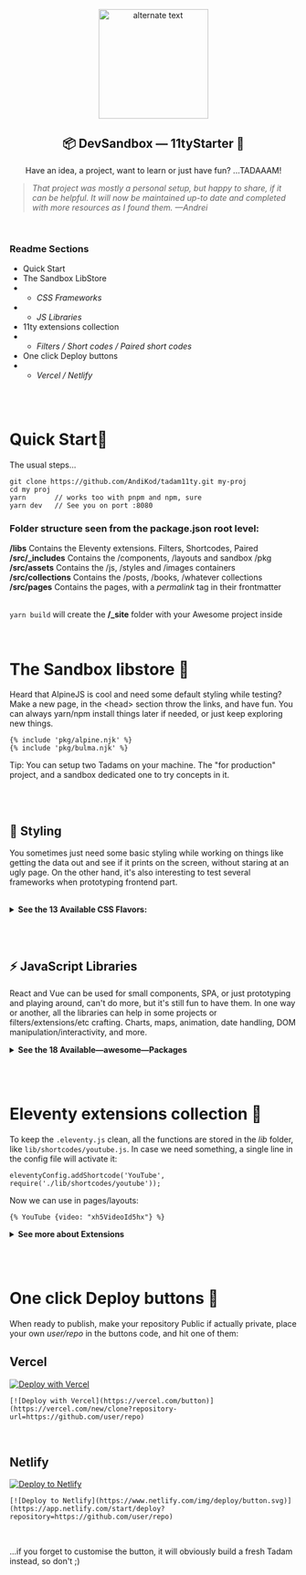 

 <p align="center">
    <img src="https://mediastore-sable.vercel.app/tadam/tadam11ty.png" style="width:20vw" alt="alternate text">  
 </p>
 <h2 align="center">📦 DevSandbox — 11tyStarter 🚀</h2>
<p align="center">Have an idea, a project, want to learn or just have fun? ...TADAAAM!</p>

> *That project was mostly a personal setup, but happy to share, if it can be helpful. It will now be maintained up-to date and completed with more resources as I found them. —Andrei*

<br/>


### Readme Sections

- Quick Start
- The Sandbox LibStore
- - *CSS Frameworks*
- - *JS Libraries*
- 11ty extensions collection
- - *Filters / Short codes / Paired short codes*
- One click Deploy buttons
- - *Vercel /  Netlify*


<br/><br/>

# Quick Start💨

The usual steps...

```
git clone https://github.com/AndiKod/tadam11ty.git my-proj
cd my proj
yarn       // works too with pnpm and npm, sure
yarn dev   // See you on port :8080
```
### Folder structure seen from the package.json root level:<br/>
  **/libs**  Contains the Eleventy extensions. Filters, Shortcodes, Paired<br/>
  **/src/_includes**  Contains the /components, /layouts and sandbox /pkg<br/>
  **/src/assets**  Contains the /js, /styles and /images containers<br/>
  **/src/collections**  Contains the /posts, /books, /whatever collections<br/>
  **/src/pages**  Contains the pages, with a *permalink* tag in their frontmatter<br/><br/>
  
  `yarn build` will create the **/_site** folder with your Awesome project inside 


<br/>


# The Sandbox libstore 🎁

Heard that AlpineJS is cool and need some default styling while testing? Make a new page, in the &lt;head> section throw the links, and have fun. 
You can always yarn/npm install things later if needed, or just keep exploring new things. 

```
{% include 'pkg/alpine.njk' %}
{% include 'pkg/bulma.njk' %}
```
Tip: You can setup two Tadams on your machine. The "for production" project, and a sandbox dedicated one to try concepts in it.


<br/><br/>

## 🎨 Styling 
You sometimes just need some basic styling while working on things like getting the data out and see if it prints on the screen, without staring at an ugly page. On the other hand, it's also interesting to test several frameworks when prototyping frontend part.

<br/>

<details><summary><b>See the 13 Available CSS Flavors:</b></summary>

<br>

### Installed out of the box

- [SASS]() already included<br/>
CSS with super powers.
- [WindiCSS]() already included<br/>
Next generation utility-first CSS framework.<br/>
Tailwind compatible syntax, plus other features.

### Alternative CSS frameworks

Utility first and similar approaches

- [Tachyons](http://tachyons.io/docs/)
Built for designing. *...with as little css as possible.*
- [Tailwind](https://tailwindcss.com/docs/installation/play-cdn)
The "Play CDN" setup for testing and prototyping 
- [OpenProps](https://open-props.style/#getting-started)
Supercharged CSS variables

No classes, Just raw HTML
- [Water.css](https://watercss.kognise.dev)
A drop-in collection of CSS styles
- [MVP.css](https://andybrewer.github.io/mvp/#docs)
A minimalist stylesheet for HTML elements

Minimalist frameworks
- [Milligram](https://milligram.io)<br/>
A minimalist CSS framework
- [Chota](https://jenil.github.io/chota/)
A micro (~3kb) CSS framework.

The classics
- [Bootstrap](https://getbootstrap.com)<br/>
World’s most popular front-end toolkit 
- [Foundation for Sites](https://get.foundation/sites/docs/)<br/>
Advanced responsive front-end framework
- [Bulma](https://bulma.io/documentation/)<br/>
The modern CSS framework that just works.
- [UIKit](https://getuikit.com/docs/introduction)<br/>
Lightweight and modular front-end framework

 
 </details>


<br/><br/>

## ⚡ JavaScript Libraries

React and Vue can be used for small components, SPA, or just prototyping and playing around, can't do more, but it's still fun to have them. In one way or another, all the libraries can help in some projects or filters/extensions/etc crafting. Charts, maps, animation, date handling, DOM manipulation/interactivity, and more. 


<details><summary><b>See the 18 Available—awesome—Packages</b></summary>

- [React](https://reactjs.org/docs/getting-started.html)<br/>
Modern client-side JavaScript framework
- [Vue 3](https://v3.vuejs.org/guide/introduction.html)<br/>
Modern client-side JavaScript framework
- [AlpineJS](https://alpinejs.dev/start-here)<br/>
Your new, lightweight, JavaScript framework
- [Mithril](https://mithril.js.org)<br/>
Modern client-side JavaScript framework
- [_Hyperscript](https://hyperscript.org/docs)<br/>
Fun and readable, dependency-free DOM manipulation library & more
- [ChartJS](https://www.chartjs.org/docs/latest/)<br/>
Simple yet flexible JavaScript charting
- [ApexCharts](https://apexcharts.com/docs/creating-first-javascript-chart/)<br/>
Modern & Interactive Open-source Charts
- [AnimateOnScroll](https://michalsnik.github.io/aos/)<br/>
Animate On Scroll Library
- [Granim](https://sarcadass.github.io/granim.js/examples.html)<br/>
Fluid and interactive gradient animations library
- [Leaflet](https://leafletjs.com/reference.html)<br/>
JavaScript library for mobile-friendly interactive maps
- [Moment](https://momentjs.com)<br/>
Parse, validate, manipulate,and display dates and times
- [Luxon](https://moment.github.io/luxon/#/)<br/>
Modern, and friendly wrapper for JavaScript dates and times
- [UmbrellaJS](https://umbrellajs.com/documentation)<br/>
Tiny library for DOM manipulation and events
- [jQuery Core](https://learn.jquery.com/using-jquery-core/)<br/>
jQuery is a fast, small, and feature-rich JavaScript library.
- [Voca](https://vocajs.com/#)<br/>
The ultimate JavaScript string library
- [Lodash](https://lodash.com/docs/4.17.15)<br/>
JS utility library delivering modularity, performance & extras
- [TaffyDB](https://taffydb.com)<br/>
Library that brings database features into your project
- [Cleave](https://nosir.github.io/cleave.js/)<br/>
It helps with formatting input text content automatically.

</details>


<br/><br/>

# Eleventy extensions collection 🔧

To keep the `.eleventy.js` clean, all the functions are stored in the *lib* folder, like `lib/shortcodes/youtube.js`. In case we need something, a single line in the config file will activate it:

```eleventyConfig.addShortcode('YouTube', require('./lib/shortcodes/youtube'));``` 

Now we can use in pages/layouts: 

```{% YouTube {video: "xh5VideoId5hx"} %}``` 

<details><summary><b>See more about Extensions</b></summary>


<br/><br/>

## [Filters](#filters) 
*[11ty.dev/docs/filters/](11ty.dev/docs/filters/)*

<br/>

### Creation<br/>
Create *filtername.js* with the logic, then in *.eleventy.js*
```eleventyConfig.addFilter('FilterName', require('./lib/filters/filtername'));```

### Usage<br/> 
```{{ someString | FilterName }} ``` or<br/> 
```{% for post in collections.posts | FilterName %}``` 

## Filters included

 ### limit 
> *File:* arr-res-limit.js <br/> 
> *Effect:* Takes an arrays and returns the n-th most recent items <br/>
> *Usage:* `{% for post in collections.posts | limit(-3) %}` <br/>
> *Info:* It's the filter used on the official blog-starter project.


<br/><br/>

## [Shortcodes](#shortcodes) 
*[11ty.dev/docs/shortcodes/](11ty.dev/docs/shortcodes/)*

### Creation
Create *shortcodename.js* with the logic, then in *.eleventy.js*
```eleventyConfig.addShortcode('ShortcodeName', require('./lib/filters/filtername'));```

### Usage 
```{% codeName { propName: 'propValue' } %} ``` 

<br/>

## Shortcodes included

<br/>

 ### YouTube 
> *File:* youtube.js <br/> 
> *Effect:* Insert a video on the page <br/>
> *Usage:* `{% YouTube { video: 'xXxVidIDxXx' } %}` <br/>
> *Info:* The video will take 100% width of it's container

 
 </details>


<br/><br/>

# One click Deploy buttons 🚚

When ready to publish, make your repository Public if actually private, place your own *user/repo* in the buttons code, and hit one of them:

## Vercel

[![Deploy with Vercel](https://vercel.com/button)](https://vercel.com/new/clone?repository-url=https://github.com/AndiKod/tadam11ty)

```[![Deploy with Vercel](https://vercel.com/button)](https://vercel.com/new/clone?repository-url=https://github.com/user/repo)```

<br/>

## Netlify

[![Deploy to Netlify](https://www.netlify.com/img/deploy/button.svg)](https://app.netlify.com/start/deploy?repository=https://github.com/AndiKod/tadam11ty)
<br/>

```[![Deploy to Netlify](https://www.netlify.com/img/deploy/button.svg)](https://app.netlify.com/start/deploy?repository=https://github.com/user/repo)```

<br/>

...if you forget to customise the button, it will obviously build a fresh Tadam instead, so don't ;)


<br/><br/>